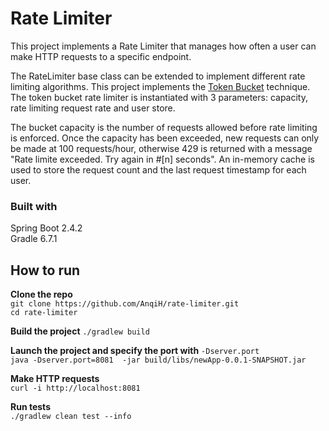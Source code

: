 # Rate Limiter
This project implements a Rate Limiter that manages how often a user can make HTTP requests to a specific endpoint.   

The RateLimiter base class can be extended to implement different rate limiting algorithms.
This project implements the [Token Bucket](https://en.wikipedia.org/wiki/Token_bucket#:~:text=The%20token%20bucket%20algorithm%20is,added%20at%20a%20fixed%20rate.&text=They%20may%20be%20enqueued%20for,have%20accumulated%20in%20the%20bucket.)
technique. The token bucket rate limiter is instantiated with 3 parameters: capacity, rate limiting request rate and user store.

The bucket capacity is the number of requests allowed before rate limiting is enforced. Once the capacity has been exceeded, new requests can only be made at 100 requests/hour, otherwise 429 is returned with a message "Rate limite exceeded. Try again in #[n] seconds". An in-memory cache is used to store the request count and the last request timestamp for each user.  

### Built with   
Spring Boot 2.4.2  
Gradle 6.7.1

## How to run  

**Clone the repo**  
`git clone https://github.com/AnqiH/rate-limiter.git`  
`cd rate-limiter`  

**Build the project** 
`./gradlew build`  

**Launch the project and specify the port with** `-Dserver.port`  
`java -Dserver.port=8081  -jar build/libs/newApp-0.0.1-SNAPSHOT.jar`   

**Make HTTP requests**  
`curl -i http://localhost:8081`

**Run tests**  
`./gradlew clean test --info`
